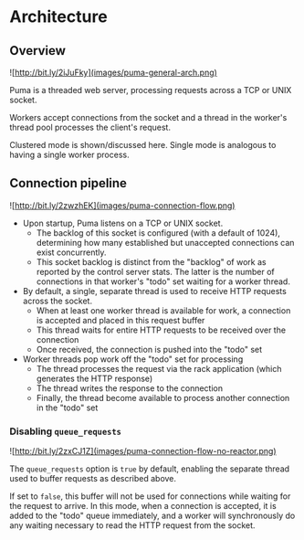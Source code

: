 # Architecture

## Overview

![http://bit.ly/2iJuFky](images/puma-general-arch.png)

Puma is a threaded web server, processing requests across a TCP or UNIX socket.

Workers accept connections from the socket and a thread in the worker's thread pool processes the client's request.

Clustered mode is shown/discussed here. Single mode is analogous to having a single worker process.

## Connection pipeline

![http://bit.ly/2zwzhEK](images/puma-connection-flow.png)

* Upon startup, Puma listens on a TCP or UNIX socket.
  * The backlog of this socket is configured (with a default of 1024), determining how many established but unaccepted connections can exist concurrently.
  * This socket backlog is distinct from the "backlog" of work as reported by the control server stats. The latter is the number of connections in that worker's "todo" set waiting for a worker thread.
* By default, a single, separate thread is used to receive HTTP requests across the socket.
  * When at least one worker thread is available for work, a connection is accepted and placed in this request buffer
  * This thread waits for entire HTTP requests to be received over the connection
  * Once received, the connection is pushed into the "todo" set
* Worker threads pop work off the "todo" set for processing
  * The thread processes the request via the rack application (which generates the HTTP response)
  * The thread writes the response to the connection
  * Finally, the thread become available to process another connection in the "todo" set

### Disabling `queue_requests`

![http://bit.ly/2zxCJ1Z](images/puma-connection-flow-no-reactor.png)

The `queue_requests` option is `true` by default, enabling the separate thread used to buffer requests as described above.

If set to `false`, this buffer will not be used for connections while waiting for the request to arrive.
In this mode, when a connection is accepted, it is added to the "todo" queue immediately, and a worker will synchronously do any waiting necessary to read the HTTP request from the socket.
